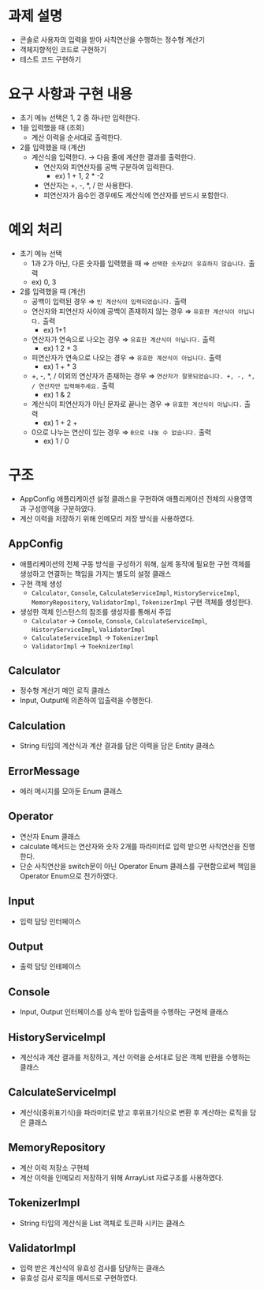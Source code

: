 # 과제 설명

- 콘솔로 사용자의 입력을 받아 사칙연산을 수행하는 정수형 계산기
- 객체지향적인 코드로 구현하기
- 테스트 코드 구현하기

# 요구 사항과 구현 내용

- 초기 메뉴 선택은 1, 2 중 하나만 입력한다.
- 1을 입력했을 때 (조회)
    - 계산 이력을 순서대로 출력한다.
- 2를 입력했을 때 (계산)
    - 계산식을 입력한다. → 다음 줄에 계산한 결과를 출력한다.
        - 연산자와 피연산자를 공백 구분하여 입력한다.
            - ex) 1 + 1, 2   *  -2
        - 연산자는 +, -, *, / 만 사용한다.
        - 피연산자가 음수인 경우에도 계산식에 연산자를 반드시 포함한다.

# 예외 처리

- 초기 메뉴 선택
    - 1과 2가 아닌, 다른 숫자를 입력했을 때 ⇒ `선택한 숫자값이 유효하지 않습니다.` 출력
    - ex) 0, 3
- 2를 입력했을 때 (계산)
    - 공백이 입력된 경우 ⇒ `빈 계산식이 입력되었습니다.` 출력
    - 연산자와 피연산자 사이에 공백이 존재하지 않는 경우 ⇒ `유효한 계산식이 아닙니다.` 출력
        - ex) 1+1
    - 연산자가 연속으로 나오는 경우 ⇒ `유효한 계산식이 아닙니다.` 출력
        - ex) 1 2 + 3
    - 피연산자가 연속으로 나오는 경우 ⇒ `유효한 계산식이 아닙니다.` 출력
        - ex) 1 + * 3
    - +, -, *, / 이외의 연산자가 존재하는 경우 ⇒ `연산자가 잘못되었습니다. +, -, *, / 연산자만 입력해주세요.` 출력
        - ex) 1 & 2
    - 계산식이 피연산자가 아닌 문자로 끝나는 경우 ⇒ `유효한 계산식이 아닙니다.` 출력
        - ex) 1 + 2 +
    - 0으로 나누는 연산이 있는 경우 ⇒ `0으로 나눌 수 없습니다.` 출력
        - ex) 1 / 0
        
# 구조

- AppConfig 애플리케이션 설정 클래스을 구현하여 애플리케이션 전체의 사용영역과 구성영역을 구분하였다.
- 계산 이력을 저장하기 위해 인메모리 저장 방식을 사용하였다.

## AppConfig

- 애플리케이션의 전체 구동 방식을 구성하기 위해, 실제 동작에 필요한 구현 객체를 생성하고 연결하는 책임을 가지는 별도의 설정 클래스
- 구현 객체 생성
    - `Calculator`, `Console`, `CalculateServiceImpl`, `HistoryServiceImpl`, `MemoryRepository`, `ValidatorImpl`, `TokenizerImpl` 구현 객체를 생성한다.
- 생성한 객체 인스턴스의 참조를 생성자를 통해서 주입
    - `Calculator` → `Console`, `Console`, `CalculateServiceImpl`, `HistoryServiceImpl`, `ValidatorImpl`
    - `CalculateServiceImpl` → `TokenizerImpl`
    - `ValidatorImpl` → `ToeknizerImpl`

## Calculator

- 정수형 계산기 메인 로직 클래스
- Input, Output에 의존하여 입출력을 수행한다.

## Calculation

- String 타입의 계산식과 계산 결과를 담은 이력을 담은 Entity 클래스

## ErrorMessage

- 에러 메시지를 모아둔 Enum 클래스

## Operator

- 연산자 Enum 클래스
- calculate 메서드는 연산자와 숫자 2개를 파라미터로 입력 받으면 사칙연산을 진행한다.
- 단순 사칙연산을 switch문이 아닌 Operator Enum 클래스를 구현함으로써 책임을 Operator Enum으로 전가하였다.

## Input

- 입력 담당 인터페이스

## Output

- 출력 담당 인테페이스

## Console

- Input, Output 인터페이스를 상속 받아 입출력을 수행하는 구현체 클래스

## HistoryServiceImpl

- 계산식과 계산 결과를 저장하고, 계산 이력을 순서대로 담은 객체 반환을 수행하는 클래스

## CalculateServiceImpl

- 계산식(중위표기식)을 파라미터로 받고 후위표기식으로 변환 후 계산하는 로직을 담은 클래스

## MemoryRepository

- 계산 이력 저장소 구현체
- 계산 이력을 인메모리 저장하기 위해 ArrayList 자료구조를 사용하였다.

## TokenizerImpl

- String 타입의 계산식을 List 객체로 토큰화 시키는 클래스

## ValidatorImpl

- 입력 받은 계산식의 유효성 검사를 담당하는 클래스
- 유효성 검사 로직을 메서드로 구현하였다.